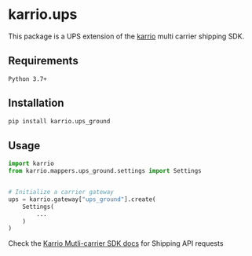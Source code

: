# karrio.ups

This package is a UPS extension of the [karrio](https://pypi.org/project/karrio) multi carrier shipping SDK.

## Requirements

`Python 3.7+`

## Installation

```bash
pip install karrio.ups_ground
```

## Usage

```python
import karrio
from karrio.mappers.ups_ground.settings import Settings


# Initialize a carrier gateway
ups = karrio.gateway["ups_ground"].create(
    Settings(
        ...
    )
)
```

Check the [Karrio Mutli-carrier SDK docs](https://sdk.karrio.com) for Shipping API requests
